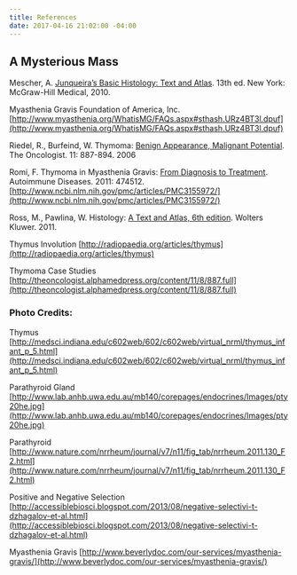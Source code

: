 ```yaml
---
title: References
date: 2017-04-16 21:02:00 -04:00
---
```


## A Mysterious Mass
Mescher, A. <u>Junqueira’s Basic Histology: Text and Atlas</u>. 13th ed. New York: McGraw-Hill Medical, 2010.

Myasthenia Gravis Foundation of America, Inc. 
[http://www.myasthenia.org/WhatisMG/FAQs.aspx#sthash.URz4BT3l.dpuf](http://www.myasthenia.org/WhatisMG/FAQs.aspx#sthash.URz4BT3l.dpuf)

Riedel, R., Burfeind, W. Thymoma: <u>Benign Appearance, Malignant Potential</u>. The Oncologist. 11: 887-894. 2006

Romi, F. Thymoma in Myasthenia Gravis: <u>From Diagnosis to Treatment</u>. Autoimmune Diseases. 2011: 474512. 
[http://www.ncbi.nlm.nih.gov/pmc/articles/PMC3155972/](http://www.ncbi.nlm.nih.gov/pmc/articles/PMC3155972/)

Ross, M., Pawlina, W. Histology: <u>A Text and Atlas, 6th edition</u>. Wolters Kluwer. 2011.

Thymus Involution 
[http://radiopaedia.org/articles/thymus](http://radiopaedia.org/articles/thymus)

Thymoma Case Studies 
[http://theoncologist.alphamedpress.org/content/11/8/887.full](http://theoncologist.alphamedpress.org/content/11/8/887.full)

### Photo Credits:
Thymus 
[http://medsci.indiana.edu/c602web/602/c602web/virtual_nrml/thymus_infant_p_5.html](http://medsci.indiana.edu/c602web/602/c602web/virtual_nrml/thymus_infant_p_5.html)

Parathyroid Gland 
[http://www.lab.anhb.uwa.edu.au/mb140/corepages/endocrines/Images/pty20he.jpg](http://www.lab.anhb.uwa.edu.au/mb140/corepages/endocrines/Images/pty20he.jpg)

Parathyroid 
[http://www.nature.com/nrrheum/journal/v7/n11/fig_tab/nrrheum.2011.130_F2.html](http://www.nature.com/nrrheum/journal/v7/n11/fig_tab/nrrheum.2011.130_F2.html)

Positive and Negative Selection 
[http://accessiblebiosci.blogspot.com/2013/08/negative-selectivi-t-dzhagalov-et-al.html](http://accessiblebiosci.blogspot.com/2013/08/negative-selectivi-t-dzhagalov-et-al.html)

Myasthenia Gravis 
[http://www.beverlydoc.com/our-services/myasthenia-gravis/](http://www.beverlydoc.com/our-services/myasthenia-gravis/)